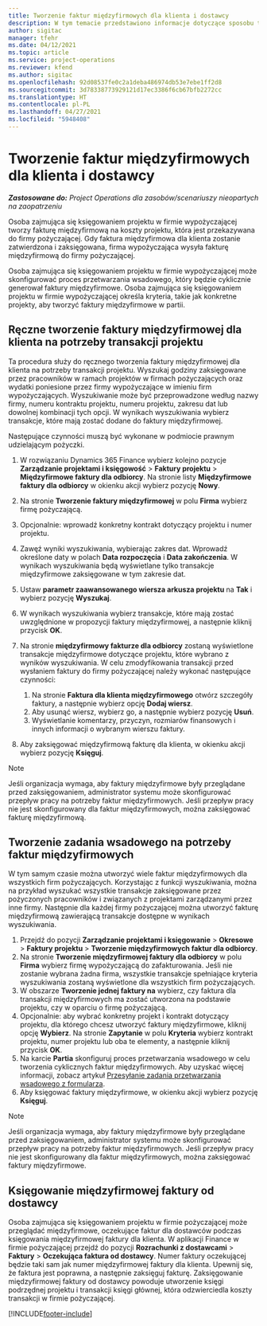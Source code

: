 ```yaml
---
title: Tworzenie faktur międzyfirmowych dla klienta i dostawcy
description: W tym temacie przedstawiono informacje dotyczące sposobu tworzenia faktur międzyfirmowych dla klienta i dostawcy.
author: sigitac
manager: tfehr
ms.date: 04/12/2021
ms.topic: article
ms.service: project-operations
ms.reviewer: kfend
ms.author: sigitac
ms.openlocfilehash: 92d08537fe0c2a1deba486974db53e7ebe1ff2d8
ms.sourcegitcommit: 3d78338773929121d17ec3386f6cb67bfb2272cc
ms.translationtype: HT
ms.contentlocale: pl-PL
ms.lasthandoff: 04/27/2021
ms.locfileid: "5948408"
---
```

# <a name="create-intercompany-customer-and-vendor-invoices"></a>Tworzenie faktur międzyfirmowych dla klienta i dostawcy

_**Zastosowane do:** Project Operations dla zasobów/scenariuszy nieopartych na zaopatrzeniu_

Osoba zajmująca się księgowaniem projektu w firmie wypożyczającej tworzy fakturę międzyfirmową na koszty projektu, która jest przekazywana do firmy pożyczającej. Gdy faktura międzyfirmowa dla klienta zostanie zatwierdzona i zaksięgowana, firma wypożyczająca wysyła fakturę międzyfirmową do firmy pożyczającej.

Osoba zajmująca się księgowaniem projektu w firmie wypożyczającej może skonfigurować proces przetwarzania wsadowego, który będzie cyklicznie generował faktury międzyfirmowe. Osoba zajmująca się księgowaniem projektu w firmie wypożyczającej określa kryteria, takie jak konkretne projekty, aby tworzyć faktury międzyfirmowe w partii.

## <a name="manually-create-an-intercompany-customer-invoice-for-project-transactions"></a>Ręczne tworzenie faktury międzyfirmowej dla klienta na potrzeby transakcji projektu 

Ta procedura służy do ręcznego tworzenia faktury międzyfirmowej dla klienta na potrzeby transakcji projektu. Wyszukaj godziny zaksięgowane przez pracowników w ramach projektów w firmach pożyczających oraz wydatki poniesione przez firmy wypożyczające w imieniu firm wypożyczających. Wyszukiwanie może być przeprowadzone według nazwy firmy, numeru kontraktu projektu, numeru projektu, zakresu dat lub dowolnej kombinacji tych opcji. W wynikach wyszukiwania wybierz transakcje, które mają zostać dodane do faktury międzyfirmowej. 

Następujące czynności muszą być wykonane w podmiocie prawnym udzielającym pożyczki. 

1. W rozwiązaniu Dynamics 365 Finance wybierz kolejno pozycje **Zarządzanie projektami i księgowość** > **Faktury projektu** > **Międzyfirmowe faktury dla odbiorcy**. Na stronie listy **Międzyfirmowe faktury dla odbiorcy** w okienku akcji wybierz pozycję **Nowy**.
2. Na stronie **Tworzenie faktury międzyfirmowej** w polu **Firma** wybierz firmę pożyczającą.
3. Opcjonalnie: wprowadź konkretny kontrakt dotyczący projektu i numer projektu.
4. Zawęź wyniki wyszukiwania, wybierając zakres dat. Wprowadź określone daty w polach **Data rozpoczęcia** i **Data zakończenia**. W wynikach wyszukiwania będą wyświetlane tylko transakcje międzyfirmowe zaksięgowane w tym zakresie dat.
5. Ustaw **parametr zaawansowanego wiersza arkusza projektu** na **Tak** i wybierz pozycję **Wyszukaj**.
6. W wynikach wyszukiwania wybierz transakcje, które mają zostać uwzględnione w propozycji faktury międzyfirmowej, a następnie kliknij przycisk **OK**.
7. Na stronie **międzyfirmowy fakturze dla odbiorcy** zostaną wyświetlone transakcje międzyfirmowe dotyczące projektu, które wybrano z wyników wyszukiwania. W celu zmodyfikowania transakcji przed wysłaniem faktury do firmy pożyczającej należy wykonać następujące czynności:
  
    1. Na stronie **Faktura dla klienta międzyfirmowego** otwórz szczegóły faktury, a następnie wybierz opcję **Dodaj wiersz**.
    2. Aby usunąć wiersz, wybierz go, a następnie wybierz pozycję **Usuń**.
    3. Wyświetlanie komentarzy, przyczyn, rozmiarów finansowych i innych informacji o wybranym wierszu faktury.
    
8. Aby zaksięgować międzyfirmową fakturę dla klienta, w okienku akcji wybierz pozycję **Księguj**.

> [!NOTE]
> Jeśli organizacja wymaga, aby faktury międzyfirmowe były przeglądane przed zaksięgowaniem, administrator systemu może skonfigurować przepływ pracy na potrzeby faktur międzyfirmowych. Jeśli przepływ pracy nie jest skonfigurowany dla faktur międzyfirmowych, można zaksięgować fakturę międzyfirmową.

## <a name="create-a-batch-job-for-intercompany-invoices"></a>Tworzenie zadania wsadowego na potrzeby faktur międzyfirmowych

W tym samym czasie można utworzyć wiele faktur międzyfirmowych dla wszystkich firm pożyczających. Korzystając z funkcji wyszukiwania, można na przykład wyszukać wszystkie transakcje zaksięgowane przez pożyczonych pracowników i związanych z projektami zarządzanymi przez inne firmy. Następnie dla każdej firmy pożyczającej można utworzyć fakturę międzyfirmową zawierającą transakcje dostępne w wynikach wyszukiwania.

1. Przejdź do pozycji **Zarządzanie projektami i księgowanie** > **Okresowe** > **Faktury projektu** > **Tworzenie międzyfirmowych faktur dla odbiorcy**.
2. Na stronie **Tworzenie międzyfirmowej faktury dla odbiorcy** w polu **Firma** wybierz firmę wypożyczającą do zafakturowania. Jeśli nie zostanie wybrana żadna firma, wszystkie transakcje spełniające kryteria wyszukiwania zostaną wyświetlone dla wszystkich firm pożyczających.
3. W obszarze **Tworzenie jednej faktury na** wybierz, czy faktura dla transakcji międzyfirmowych ma zostać utworzona na podstawie projektu, czy w oparciu o firmę pożyczającą.
4. Opcjonalnie: aby wybrać konkretny projekt i kontrakt dotyczący projektu, dla którego chcesz utworzyć faktury międzyfirmowe, kliknij opcję **Wybierz**. Na stronie **Zapytanie** w polu **Kryteria** wybierz kontrakt projektu, numer projektu lub oba te elementy, a następnie kliknij przycisk **OK**.
5. Na karcie **Partia** skonfiguruj proces przetwarzania wsadowego w celu tworzenia cyklicznych faktur międzyfirmowych. Aby uzyskać więcej informacji, zobacz artykuł [Przesyłanie zadania przetwarzania wsadowego z formularza](/dynamicsax-2012/appuser-itpro/submit-a-batch-processing-job-from-a-form).
6. Aby księgować faktury międzyfirmowe, w okienku akcji wybierz pozycję **Księguj**.

> [!NOTE]
> Jeśli organizacja wymaga, aby faktury międzyfirmowe były przeglądane przed zaksięgowaniem, administrator systemu może skonfigurować przepływ pracy na potrzeby faktur międzyfirmowych. Jeśli przepływ pracy nie jest skonfigurowany dla faktur międzyfirmowych, można zaksięgować faktury międzyfirmowe.

## <a name="post-the-intercompany-vendor-invoice"></a>Księgowanie międzyfirmowej faktury od dostawcy

Osoba zajmująca się księgowaniem projektu w firmie pożyczającej może przeglądać międzyfirmowe, oczekujące faktur dla dostawców podczas księgowania międzyfirmowej faktury dla klienta. W aplikacji Finance w firmie pożyczającej przejdź do pozycji **Rozrachunki z dostawcami** > **Faktury** > **Oczekująca faktura od dostawcy**. Numer faktury oczekującej będzie taki sam jak numer międzyfirmowej faktury dla klienta. Upewnij się, że faktura jest poprawna, a następnie zaksięguj fakturę. Zaksięgowanie międzyfirmowej faktury od dostawcy powoduje utworzenie księgi podrzędnej projektu i transakcji księgi głównej, która odzwierciedla koszty transakcji w firmie pożyczającej.


[!INCLUDE[footer-include](../includes/footer-banner.md)]
